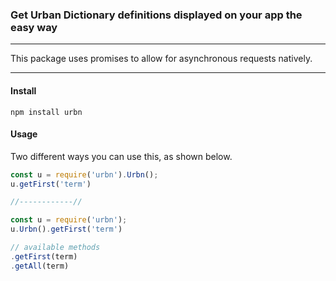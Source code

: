 ### Get Urban Dictionary definitions displayed on your app the easy way
***
This package uses promises to allow for asynchronous requests natively.
***

#### Install
```shell
npm install urbn
```

#### Usage
Two different ways you can use this, as shown below.
```javascript
const u = require('urbn').Urbn();
u.getFirst('term')

//------------//

const u = require('urbn');
u.Urbn().getFirst('term')

// available methods
.getFirst(term)
.getAll(term)
```